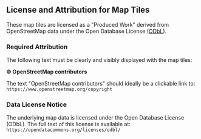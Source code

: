 ## License and Attribution for Map Tiles

These map tiles are licensed as a "Produced Work" derived from OpenStreetMap data under the Open Database License ([ODbL](https://opendatacommons.org/licenses/odbl/)).

### Required Attribution

The following text must be clearly and visibly displayed with the map tiles:

**© OpenStreetMap contributors**

The text "OpenStreetMap contributors" should ideally be a clickable link to: `https://www.openstreetmap.org/copyright`

### Data License Notice

The underlying map data is licensed under the Open Database License (ODbL). The full text of this license is available at: `https://opendatacommons.org/licenses/odbl/`
